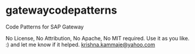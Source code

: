 # gatewaycodepatterns
Code Patterns for SAP Gateway

No License, No Attribution, No Apache, No MIT required. Use it as you like. :) and let me know if it helped. krishna.kammaje@yahoo.com
